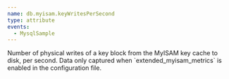 ```yaml
---
name: db.myisam.keyWritesPerSecond
type: attribute
events:
  - MysqlSample
---
```


Number of physical writes of a key block from the MyISAM key cache to disk, per second. Data only captured when \`extended\_myisam\_metrics\` is enabled in the configuration file.